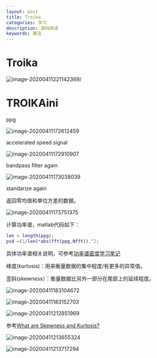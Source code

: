 ```yaml
---
layout: post
title: Troika 
categories: 学习
description: 源码阅读
keywords: 算法
---
```


<head>
    <script src="https://cdn.mathjax.org/mathjax/latest/MathJax.js?config=TeX-AMS-MML_HTMLorMML" type="text/javascript"></script>
    <script type="text/x-mathjax-config">
        MathJax.Hub.Config({
            tex2jax: {
            skipTags: ['script', 'noscript', 'style', 'textarea', 'pre'],
            inlineMath: [['$','$']]
            }
        });
    </script>
</head>

# Troika

![image-20200411221142369](/images/blog/image-20200411221142369.png)/

# TROIKAini

ppg

![image-20200411172612459](/images/blog/image-20200411172612459.png)

accelerated speed signal

![image-20200411172910907](/images/blog/image-20200411172910907.png)

bandpass filter again

![image-20200411173038039](/images/blog/image-20200411173038039.png)



standarize again

返回零均值和单位方差的数据。

![image-20200411173751375](/images/blog/image-20200411173751375.png)

计算功率谱，matlab代码如下：

```matlab
len = length(ppg);
psd =(1/len)*abs(fft(ppg,Nfft)).^2;
```

具体功率谱相关说明，可参考[功率谱密度学习笔记](https://zhuanlan.zhihu.com/p/50272016 "With a Title")

峰度(kurtosis)：用来衡量数据的集中程度/有更多的异常值。

歪斜(skewness）：衡量数据比另外一部分在尾部上的延续程度。

![image-20200411183104672](/images/blog/image-20200411183104672.png)

![image-20200411183152703](/images/blog/image-20200411183152703.png)

![image-20200411212851969](/images/blog/image-20200411212851969.png)

参考[What are Skewness and Kurtosis?](https://www.youtube.com/watch?v=lK7nLzxiAQQ)

![image-20200411213655324](/images/blog/image-20200411213655324.png)

![image-20200411213717294](/images/blog/image-20200411213717294.png)

